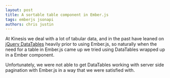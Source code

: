 ```yaml
---
layout: post
title: A sortable table component in Ember.js
tags: emberjs jsonapi
authors: chris justin
---
```


At Kinesis we deal with a lot of tabular data, and in the past have leaned on
[jQuery DataTables](https://www.datatables.net) heavily prior to using
Ember.js, so naturally when the need for a table in Ember.js came up we tried
using DataTables wrapped up in a Ember component.

Unfortunately, we were not able to get DataTables working with server side
pagination with Ember.js in a way that we were satisfied with.
